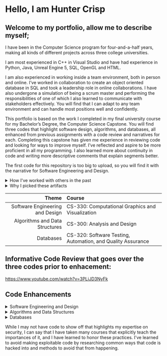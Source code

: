 

# Hello, I am Hunter Crisp
## Welcome to my portfolio, allow me to describe myself;

I have been in the Computer Science program for four-and-a-half years, making all kinds of different projects across three college universities. 

I am most experienced in C++ in Visual Studio and have had experience in Python, Java, Unreal Engine 5, SQL, OpenGL and HTML.

I am also experienced in working inside a team environment, both in person and online. I’ve worked in collaboration to create an object oriented database in SQL and took a leadership role in online collaborations. I have also undergone a simulation of being a scrum master and performing the responsibilities of one of which I also learned to communicate with stakeholders effectively. You will find that I can adapt to any team environment and can handle most positions well and confidently.

This portfolio is based on the work I completed in my final university course for my Bachelor’s Degree, the Computer Science Capstone. You will find three codes that highlight software design, algorithms, and databases, all enhanced from previous assignments with a code review and narratives for each. Completing this capstone has given me experience in reviewing code and looking for ways to improve myself. I’ve reflected and aspire to be more proficient in all my programming. I also learned more about continuity in code and writing more descriptive comments that explain segments better.


The first code for this repository is too big to upload, so you will find it with the narrative for Software Engineering and Design.

<details>
<summary> 
How I've worked with others in the past
</summary>
	
##### Whether or not I am placed in a leadership position, I like to ensure plans and roles are fully understood by everyone and we stay on track to complete work early. I find it always best to aim towards an early completion in case some last minute fixes need to be made. Feedback is also important to me, either giving or receiving, both from team members and stakeholders.
	
</details>
<details>
<summary> 
Why I picked these artifacts
</summary>
	
##### These artifacts are some of my most recent and best work that I can showcase, each fitting a theme relating to computer science. While these themes were required for the Capstone, they also cover many surfaces in the field.
	
</details>


| **Theme**                       | **Course**                                                  |
|--------------------------------:|:------------------------------------------------------------|
| Software Engineering and Design | CS-330: Computational Graphics and Visualization            |
| Algorithms and Data Structures  | CS-300: Analysis and Design                                 |
| Databases                       | CS-320: Software Testing, Automation, and Quality Assurance |

## Informative Code Review that goes over the three codes prior to enhacement:
https://www.youtube.com/watch?v=3PLiJD3NyFk

## Code Enhancements

<details>
<summary> 
Software Engineering and Design
</summary>

##### Drive Link (file is too large for GitHub): https://drive.google.com/file/d/1vbp8h_ZAxlhjLHeO4jew9QPF6eGLteWX/view?usp=sharing 

##### This artifact comes from CS330: Computational Graphics and Visualization. It is a program using OpenGL coded in C++ that generates a 3D scene entirely out of code. It was created in June 2024. For my project I created a basic desk setup with a screen, Xbox, notepad and pen.

##### I wanted to include this code in my ePortfolio because it is one of my cleanest and more complex pieces that I could show off. It also fits with the category of engineering and design quite well, showing that I can code in an organized manner that is readable and easy to understand. I improved the artifact by fixing a bug that prevented shaders from rendering in addition to adding user-friendliness by explaining controls and modifying the camera to be more intuitive, allowing full 360 degree rotation instead of slight panning.

##### I met all the course outcomes I planned to reach for this artifact, making all the enhancements plus a little extra.

##### The challenges I faced were quickly having to remember how OpenGL works and looking for what is causing issues without any highlighted errors.



##### Changes and enhancements:

##### Added explanation of controls in MainCode.cpp
![image](https://github.com/user-attachments/assets/ece2aabc-4580-431f-983a-47272e3bf9dc)

##### Made a change in ViewManager.cpp so that cursor is locked while the program is running so the user has complete camera freedom:
![image](https://github.com/user-attachments/assets/214e1335-1677-4655-92a1-2607d38f868c)

##### Fixed an issue where rendered objects were all under one method which is bad practice.
##### Before: all objects in SceneManager.cpp were in method “RenderScene()”

![image](https://github.com/user-attachments/assets/6acc1328-4b89-4f1f-8e74-45c501a86d40)

##### After: Each object is nested in its own method
##### SceneManager.cpp:
![image](https://github.com/user-attachments/assets/7274c3c3-89fb-44f3-910d-2423d8909058)

##### The trade off here is that each method had to have the transformation variables defined every time.

##### A new function was added: SetupSceneLights()
##### This in combination with functions not nested correctly were the reasons for shaders not rendering.

![image](https://github.com/user-attachments/assets/719c0df6-a577-4734-a12d-5beb3c678856)

##### Methods for each object also must be in SceneManager.h
![image](https://github.com/user-attachments/assets/47a2c9b0-0219-492d-b479-d9fc998526b1)


##### Scene before shaders:
![image](https://github.com/user-attachments/assets/41c2c701-eb93-4f8c-8154-1fbaaaeec1c8)


##### Scene after shaders:
![image](https://github.com/user-attachments/assets/e536bb07-a613-4266-ae47-b90e27549596)

##### As we can see there is a yellow tint to simulate house lighting in addition to shadows.

</details>

<details>
<summary> 
Algorithms and Data Structures
</summary>
  
##### My 2nd code of choice comes from CS300, Analysis and Design. The course went over various vector sorting methods with this particular code using a binary search tree. The idea is to have a text file of data with various courses and having the sorting method read and interpret the course requirements and display them to the user. The code is able to read from multiple text files as well. This code was created in December 2023.

##### I chose this code because it fits the criteria of algorithms and data structures, using a vector sorting algorithm. It is also easy to understand from an outside perspective. A lot of time was spent optimizing the user experience, creating a sleeker and clean look in the console window with newly added instructions. In addition to this, more comments have been added within the code to better explain how it works. Also, a bug was fixed that caused a file to not be read properly.

##### The new interface looks as follows:
![image](https://github.com/user-attachments/assets/e616f4f1-9653-40fd-9755-0cc7326c03fa)

##### The previous design was clunky and difficult to read.

##### I met all planned course outcomes for this enhancement and even adjusted more than initially planned. When modifying the artifact I learned that multiple files can be loaded at the same time, meaning the program is not limited to just one file. The big challenge I faced was figuring out why the text file would not load and this was due primarily to a naming error causing issues.

</details>

<details>
<summary> 
Databases
</summary>

##### The third program enhancement comes from CS320: Software testing, automation, and quality assurance. This program demonstrates the database portion of the capstone by utilizing JUnit testing for three different class types in a database. JUnit testing runs multiple tests simultaneously through separate classes to add, update, or delete items. Initially the program only featured contacts and contact service and their corresponding testing classes, but the enhancement adds task and appointment classes. The code was also enhanced with comments that demonstrate the flow of the program better.
	
##### The code can be broken down in three sectors:

##### The contact and contact service classes take an ID, first and last name, and a phone number of no more than 10 characters, and an address of no more than 30 characters, and the JUnit test classes for both ensure the uniqueness of the ID’s and make sure the character criteria is fulfilled before creating a new contact.

##### For the additional task, task service, and their two testing classes, task IDs and contact IDs are created again this time with no more than 20 characters and a description of 30 or less characters. A fail test was implemented to make sure each criteria is filled with a corresponding error message for each type of error, including null inputs.

##### For the added appointment classes, the ID and descriptions follow the same rules as task and task service, with the difference of dates not allowed to be scheduled in the past.

##### The security portion comes in when important variables like addresses are made sure to be well integrated in a way that only an admin can see it. Ethically, when handling other people's private information it is important not to ever reveal it to the wrong hands in accordance to a privacy policy or the users permission.

##### With all these changes I met the planned enhancements accordingly, adding new classes and comments in code. During the process I had to re-learn the usages of JUnit testing which was not a problem.
</details>

While I may not have code to show off that highlights my expertise on security, I can say that I have taken many courses that explicitly teach the importances of it, and I have learned to honor these practices. I've learned to avoid making exploitable code by researching common ways that code is hacked into and methods to avoid that from happening.

